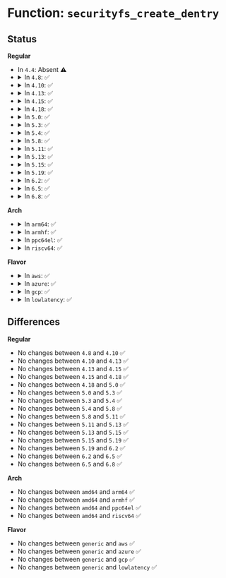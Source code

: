 # Function: <code>securityfs_create_dentry</code>

## Status
<b>Regular</b>
<ul>
<li>
In <code>4.4</code>: Absent ⚠️
</li>
<li>
<details>
<summary>In <code>4.8</code>: ✅</summary>

```c
struct dentry *securityfs_create_dentry(const char *name, umode_t mode, struct dentry *parent, void *data, const struct file_operations *fops, const struct inode_operations *iops);
```

**Collision:** Unique Global

**Inline:** No

**Transformation:** False

**Instances:**

```
In security/inode.c (ffffffff813753b0)
Location: security/inode.c:113
Inline: False
Direct callers:
  - security/inode.c:securityfs_create_dir
  - security/apparmor/apparmorfs.c:__aa_fs_ns_mkdir
  - security/apparmor/apparmorfs.c:__aa_fs_ns_mkdir
```
**Symbols:**

```
ffffffff813753b0-ffffffff81375517: securityfs_create_dentry (STB_GLOBAL)
```
</details>
</li>
<li>
<details>
<summary>In <code>4.10</code>: ✅</summary>

```c
struct dentry *securityfs_create_dentry(const char *name, umode_t mode, struct dentry *parent, void *data, const struct file_operations *fops, const struct inode_operations *iops);
```

**Collision:** Unique Global

**Inline:** No

**Transformation:** False

**Instances:**

```
In security/inode.c (ffffffff8138bce0)
Location: security/inode.c:113
Inline: False
Direct callers:
  - security/inode.c:securityfs_create_dir
  - security/apparmor/apparmorfs.c:__aa_fs_ns_mkdir
  - security/apparmor/apparmorfs.c:__aa_fs_ns_mkdir
```
**Symbols:**

```
ffffffff8138bce0-ffffffff8138be47: securityfs_create_dentry (STB_GLOBAL)
```
</details>
</li>
<li>
<details>
<summary>In <code>4.13</code>: ✅</summary>

```c
struct dentry *securityfs_create_dentry(const char *name, umode_t mode, struct dentry *parent, void *data, const struct file_operations *fops, const struct inode_operations *iops);
```

**Collision:** Unique Static

**Inline:** No

**Transformation:** False

**Instances:**

```
In security/inode.c (ffffffff813a18c0)
Location: security/inode.c:101
Inline: False
Direct callers:
  - security/inode.c:securityfs_create_symlink
  - security/inode.c:securityfs_create_dir
```
**Symbols:**

```
ffffffff813a18c0-ffffffff813a1ad4: securityfs_create_dentry (STB_LOCAL)
```
</details>
</li>
<li>
<details>
<summary>In <code>4.15</code>: ✅</summary>

```c
struct dentry *securityfs_create_dentry(const char *name, umode_t mode, struct dentry *parent, void *data, const struct file_operations *fops, const struct inode_operations *iops);
```

**Collision:** Unique Static

**Inline:** No

**Transformation:** False

**Instances:**

```
In security/inode.c (ffffffff813c76c0)
Location: security/inode.c:101
Inline: False
Direct callers:
  - security/inode.c:securityfs_create_symlink
  - security/inode.c:securityfs_create_dir
```
**Symbols:**

```
ffffffff813c76c0-ffffffff813c78d4: securityfs_create_dentry (STB_LOCAL)
```
</details>
</li>
<li>
<details>
<summary>In <code>4.18</code>: ✅</summary>

```c
struct dentry *securityfs_create_dentry(const char *name, umode_t mode, struct dentry *parent, void *data, const struct file_operations *fops, const struct inode_operations *iops);
```

**Collision:** Unique Static

**Inline:** No

**Transformation:** False

**Instances:**

```
In security/inode.c (ffffffff813f6d00)
Location: security/inode.c:101
Inline: False
Direct callers:
  - security/inode.c:securityfs_init
  - security/inode.c:securityfs_create_symlink
  - security/inode.c:securityfs_create_dir
```
**Symbols:**

```
ffffffff813f6d00-ffffffff813f6f01: securityfs_create_dentry (STB_LOCAL)
```
</details>
</li>
<li>
<details>
<summary>In <code>5.0</code>: ✅</summary>

```c
struct dentry *securityfs_create_dentry(const char *name, umode_t mode, struct dentry *parent, void *data, const struct file_operations *fops, const struct inode_operations *iops);
```

**Collision:** Unique Static

**Inline:** No

**Transformation:** False

**Instances:**

```
In security/inode.c (ffffffff814127b0)
Location: security/inode.c:102
Inline: False
Direct callers:
  - security/inode.c:securityfs_init
  - security/inode.c:securityfs_create_symlink
  - security/inode.c:securityfs_create_dir
```
**Symbols:**

```
ffffffff814127b0-ffffffff814129b1: securityfs_create_dentry (STB_LOCAL)
```
</details>
</li>
<li>
<details>
<summary>In <code>5.3</code>: ✅</summary>

```c
struct dentry *securityfs_create_dentry(const char *name, umode_t mode, struct dentry *parent, void *data, const struct file_operations *fops, const struct inode_operations *iops);
```

**Collision:** Unique Static

**Inline:** No

**Transformation:** False

**Instances:**

```
In security/inode.c (ffffffff814401e0)
Location: security/inode.c:107
Inline: False
Direct callers:
  - security/inode.c:securityfs_init
  - security/inode.c:securityfs_create_symlink
  - security/inode.c:securityfs_create_dir
```
**Symbols:**

```
ffffffff814401e0-ffffffff814403fd: securityfs_create_dentry (STB_LOCAL)
```
</details>
</li>
<li>
<details>
<summary>In <code>5.4</code>: ✅</summary>

```c
struct dentry *securityfs_create_dentry(const char *name, umode_t mode, struct dentry *parent, void *data, const struct file_operations *fops, const struct inode_operations *iops);
```

**Collision:** Unique Static

**Inline:** No

**Transformation:** False

**Instances:**

```
In security/inode.c (ffffffff81459ab0)
Location: security/inode.c:107
Inline: False
Direct callers:
  - security/inode.c:securityfs_init
  - security/inode.c:securityfs_create_symlink
  - security/inode.c:securityfs_create_dir
```
**Symbols:**

```
ffffffff81459ab0-ffffffff81459ccd: securityfs_create_dentry (STB_LOCAL)
```
</details>
</li>
<li>
<details>
<summary>In <code>5.8</code>: ✅</summary>

```c
struct dentry *securityfs_create_dentry(const char *name, umode_t mode, struct dentry *parent, void *data, const struct file_operations *fops, const struct inode_operations *iops);
```

**Collision:** Unique Static

**Inline:** No

**Transformation:** False

**Instances:**

```
In security/inode.c (ffffffff814acd30)
Location: security/inode.c:107
Inline: False
Direct callers:
  - security/inode.c:securityfs_init
  - security/inode.c:securityfs_create_symlink
  - security/inode.c:securityfs_create_dir
```
**Symbols:**

```
ffffffff814acd30-ffffffff814acf4d: securityfs_create_dentry (STB_LOCAL)
```
</details>
</li>
<li>
<details>
<summary>In <code>5.11</code>: ✅</summary>

```c
struct dentry *securityfs_create_dentry(const char *name, umode_t mode, struct dentry *parent, void *data, const struct file_operations *fops, const struct inode_operations *iops);
```

**Collision:** Unique Static

**Inline:** No

**Transformation:** False

**Instances:**

```
In security/inode.c (ffffffff814ca280)
Location: security/inode.c:107
Inline: False
Direct callers:
  - security/inode.c:securityfs_init
  - security/inode.c:securityfs_create_symlink
  - security/inode.c:securityfs_create_dir
```
**Symbols:**

```
ffffffff814ca280-ffffffff814ca49d: securityfs_create_dentry (STB_LOCAL)
```
</details>
</li>
<li>
<details>
<summary>In <code>5.13</code>: ✅</summary>

```c
struct dentry *securityfs_create_dentry(const char *name, umode_t mode, struct dentry *parent, void *data, const struct file_operations *fops, const struct inode_operations *iops);
```

**Collision:** Unique Static

**Inline:** No

**Transformation:** False

**Instances:**

```
In security/inode.c (ffffffff814d08b0)
Location: security/inode.c:107
Inline: False
Direct callers:
  - security/inode.c:securityfs_init
  - security/inode.c:securityfs_create_symlink
  - security/inode.c:securityfs_create_dir
```
**Symbols:**

```
ffffffff814d08b0-ffffffff814d0acd: securityfs_create_dentry (STB_LOCAL)
```
</details>
</li>
<li>
<details>
<summary>In <code>5.15</code>: ✅</summary>

```c
struct dentry *securityfs_create_dentry(const char *name, umode_t mode, struct dentry *parent, void *data, const struct file_operations *fops, const struct inode_operations *iops);
```

**Collision:** Unique Static

**Inline:** No

**Transformation:** False

**Instances:**

```
In security/inode.c (ffffffff815295e0)
Location: security/inode.c:107
Inline: False
Direct callers:
  - security/inode.c:securityfs_init
  - security/inode.c:securityfs_create_symlink
  - security/inode.c:securityfs_create_dir
```
**Symbols:**

```
ffffffff815295e0-ffffffff815297fd: securityfs_create_dentry (STB_LOCAL)
```
</details>
</li>
<li>
<details>
<summary>In <code>5.19</code>: ✅</summary>

```c
struct dentry *securityfs_create_dentry(const char *name, umode_t mode, struct dentry *parent, void *data, const struct file_operations *fops, const struct inode_operations *iops);
```

**Collision:** Unique Static

**Inline:** No

**Transformation:** False

**Instances:**

```
In security/inode.c (ffffffff815bedb0)
Location: security/inode.c:107
Inline: False
Direct callers:
  - security/inode.c:securityfs_init
  - security/inode.c:securityfs_create_symlink
  - security/inode.c:securityfs_create_dir
```
**Symbols:**

```
ffffffff815bedb0-ffffffff815befdf: securityfs_create_dentry (STB_LOCAL)
```
</details>
</li>
<li>
<details>
<summary>In <code>6.2</code>: ✅</summary>

```c
struct dentry *securityfs_create_dentry(const char *name, umode_t mode, struct dentry *parent, void *data, const struct file_operations *fops, const struct inode_operations *iops);
```

**Collision:** Unique Static

**Inline:** No

**Transformation:** False

**Instances:**

```
In security/inode.c (ffffffff8166b160)
Location: security/inode.c:107
Inline: False
Direct callers:
  - security/inode.c:securityfs_init
  - security/inode.c:securityfs_create_symlink
  - security/inode.c:securityfs_create_dir
```
**Symbols:**

```
ffffffff8166b160-ffffffff8166b38f: securityfs_create_dentry (STB_LOCAL)
```
</details>
</li>
<li>
<details>
<summary>In <code>6.5</code>: ✅</summary>

```c
struct dentry *securityfs_create_dentry(const char *name, umode_t mode, struct dentry *parent, void *data, const struct file_operations *fops, const struct inode_operations *iops);
```

**Collision:** Unique Static

**Inline:** No

**Transformation:** False

**Instances:**

```
In security/inode.c (ffffffff816a38c0)
Location: security/inode.c:107
Inline: False
Direct callers:
  - security/inode.c:securityfs_init
  - security/inode.c:securityfs_create_symlink
  - security/inode.c:securityfs_create_dir
```
**Symbols:**

```
ffffffff816a38c0-ffffffff816a3aef: securityfs_create_dentry (STB_LOCAL)
```
</details>
</li>
<li>
<details>
<summary>In <code>6.8</code>: ✅</summary>

```c
struct dentry *securityfs_create_dentry(const char *name, umode_t mode, struct dentry *parent, void *data, const struct file_operations *fops, const struct inode_operations *iops);
```

**Collision:** Unique Static

**Inline:** No

**Transformation:** False

**Instances:**

```
In security/inode.c (ffffffff816e0340)
Location: security/inode.c:107
Inline: False
Direct callers:
  - security/inode.c:securityfs_init
  - security/inode.c:securityfs_create_symlink
  - security/inode.c:securityfs_create_dir
```
**Symbols:**

```
ffffffff816e0340-ffffffff816e0545: securityfs_create_dentry (STB_LOCAL)
```
</details>
</li>
</ul>
<b>Arch</b>
<ul>
<li>
<details>
<summary>In <code>arm64</code>: ✅</summary>

```c
struct dentry *securityfs_create_dentry(const char *name, umode_t mode, struct dentry *parent, void *data, const struct file_operations *fops, const struct inode_operations *iops);
```

**Collision:** Unique Static

**Inline:** No

**Transformation:** False

**Instances:**

```
In security/inode.c (ffff800010545d78)
Location: security/inode.c:107
Inline: False
Direct callers:
  - security/inode.c:securityfs_init
  - security/inode.c:securityfs_create_symlink
  - security/inode.c:securityfs_create_dir
```
**Symbols:**

```
ffff800010545d78-ffff800010545fb4: securityfs_create_dentry (STB_LOCAL)
```
</details>
</li>
<li>
<details>
<summary>In <code>armhf</code>: ✅</summary>

```c
struct dentry *securityfs_create_dentry(const char *name, umode_t mode, struct dentry *parent, void *data, const struct file_operations *fops, const struct inode_operations *iops);
```

**Collision:** Unique Static

**Inline:** No

**Transformation:** False

**Instances:**

```
In security/inode.c (c06fbba0)
Location: security/inode.c:107
Inline: False
Direct callers:
  - security/inode.c:securityfs_init
  - security/inode.c:securityfs_create_symlink
  - security/inode.c:securityfs_create_dir
```
**Symbols:**

```
c06fbba0-c06fbdd0: securityfs_create_dentry (STB_LOCAL)
```
</details>
</li>
<li>
<details>
<summary>In <code>ppc64el</code>: ✅</summary>

```c
struct dentry *securityfs_create_dentry(const char *name, umode_t mode, struct dentry *parent, void *data, const struct file_operations *fops, const struct inode_operations *iops);
```

**Collision:** Unique Static

**Inline:** No

**Transformation:** False

**Instances:**

```
In security/inode.c (c00000000069c6e0)
Location: security/inode.c:107
Inline: False
Direct callers:
  - security/inode.c:securityfs_init
  - security/inode.c:securityfs_create_symlink
  - security/inode.c:securityfs_create_dir
```
**Symbols:**

```
c00000000069c6e0-c00000000069c9e0: securityfs_create_dentry (STB_LOCAL)
```
</details>
</li>
<li>
<details>
<summary>In <code>riscv64</code>: ✅</summary>

```c
struct dentry *securityfs_create_dentry(const char *name, umode_t mode, struct dentry *parent, void *data, const struct file_operations *fops, const struct inode_operations *iops);
```

**Collision:** Unique Static

**Inline:** No

**Transformation:** False

**Instances:**

```
In security/inode.c (ffffffe0003a191c)
Location: security/inode.c:107
Inline: False
Direct callers:
  - security/inode.c:securityfs_init
  - security/inode.c:securityfs_create_symlink
  - security/inode.c:securityfs_create_dir
```
**Symbols:**

```
ffffffe0003a191c-ffffffe0003a1afa: securityfs_create_dentry (STB_LOCAL)
```
</details>
</li>
</ul>
<b>Flavor</b>
<ul>
<li>
<details>
<summary>In <code>aws</code>: ✅</summary>

```c
struct dentry *securityfs_create_dentry(const char *name, umode_t mode, struct dentry *parent, void *data, const struct file_operations *fops, const struct inode_operations *iops);
```

**Collision:** Unique Static

**Inline:** No

**Transformation:** False

**Instances:**

```
In security/inode.c (ffffffff81452090)
Location: security/inode.c:107
Inline: False
Direct callers:
  - security/inode.c:securityfs_init
  - security/inode.c:securityfs_create_symlink
  - security/inode.c:securityfs_create_dir
```
**Symbols:**

```
ffffffff81452090-ffffffff814522ad: securityfs_create_dentry (STB_LOCAL)
```
</details>
</li>
<li>
<details>
<summary>In <code>azure</code>: ✅</summary>

```c
struct dentry *securityfs_create_dentry(const char *name, umode_t mode, struct dentry *parent, void *data, const struct file_operations *fops, const struct inode_operations *iops);
```

**Collision:** Unique Static

**Inline:** No

**Transformation:** False

**Instances:**

```
In security/inode.c (ffffffff81442ae0)
Location: security/inode.c:107
Inline: False
Direct callers:
  - security/inode.c:securityfs_init
  - security/inode.c:securityfs_create_symlink
  - security/inode.c:securityfs_create_dir
```
**Symbols:**

```
ffffffff81442ae0-ffffffff81442cfd: securityfs_create_dentry (STB_LOCAL)
```
</details>
</li>
<li>
<details>
<summary>In <code>gcp</code>: ✅</summary>

```c
struct dentry *securityfs_create_dentry(const char *name, umode_t mode, struct dentry *parent, void *data, const struct file_operations *fops, const struct inode_operations *iops);
```

**Collision:** Unique Static

**Inline:** No

**Transformation:** False

**Instances:**

```
In security/inode.c (ffffffff8144e130)
Location: security/inode.c:107
Inline: False
Direct callers:
  - security/inode.c:securityfs_init
  - security/inode.c:securityfs_create_symlink
  - security/inode.c:securityfs_create_dir
```
**Symbols:**

```
ffffffff8144e130-ffffffff8144e34d: securityfs_create_dentry (STB_LOCAL)
```
</details>
</li>
<li>
<details>
<summary>In <code>lowlatency</code>: ✅</summary>

```c
struct dentry *securityfs_create_dentry(const char *name, umode_t mode, struct dentry *parent, void *data, const struct file_operations *fops, const struct inode_operations *iops);
```

**Collision:** Unique Static

**Inline:** No

**Transformation:** False

**Instances:**

```
In security/inode.c (ffffffff81465500)
Location: security/inode.c:107
Inline: False
Direct callers:
  - security/inode.c:securityfs_init
  - security/inode.c:securityfs_create_symlink
  - security/inode.c:securityfs_create_dir
```
**Symbols:**

```
ffffffff81465500-ffffffff8146571d: securityfs_create_dentry (STB_LOCAL)
```
</details>
</li>
</ul>

## Differences
<b>Regular</b>
<ul>
<li>
No changes between <code>4.8</code> and <code>4.10</code> ✅
</li>
<li>
No changes between <code>4.10</code> and <code>4.13</code> ✅
</li>
<li>
No changes between <code>4.13</code> and <code>4.15</code> ✅
</li>
<li>
No changes between <code>4.15</code> and <code>4.18</code> ✅
</li>
<li>
No changes between <code>4.18</code> and <code>5.0</code> ✅
</li>
<li>
No changes between <code>5.0</code> and <code>5.3</code> ✅
</li>
<li>
No changes between <code>5.3</code> and <code>5.4</code> ✅
</li>
<li>
No changes between <code>5.4</code> and <code>5.8</code> ✅
</li>
<li>
No changes between <code>5.8</code> and <code>5.11</code> ✅
</li>
<li>
No changes between <code>5.11</code> and <code>5.13</code> ✅
</li>
<li>
No changes between <code>5.13</code> and <code>5.15</code> ✅
</li>
<li>
No changes between <code>5.15</code> and <code>5.19</code> ✅
</li>
<li>
No changes between <code>5.19</code> and <code>6.2</code> ✅
</li>
<li>
No changes between <code>6.2</code> and <code>6.5</code> ✅
</li>
<li>
No changes between <code>6.5</code> and <code>6.8</code> ✅
</li>
</ul>
<b>Arch</b>
<ul>
<li>
No changes between <code>amd64</code> and <code>arm64</code> ✅
</li>
<li>
No changes between <code>amd64</code> and <code>armhf</code> ✅
</li>
<li>
No changes between <code>amd64</code> and <code>ppc64el</code> ✅
</li>
<li>
No changes between <code>amd64</code> and <code>riscv64</code> ✅
</li>
</ul>
<b>Flavor</b>
<ul>
<li>
No changes between <code>generic</code> and <code>aws</code> ✅
</li>
<li>
No changes between <code>generic</code> and <code>azure</code> ✅
</li>
<li>
No changes between <code>generic</code> and <code>gcp</code> ✅
</li>
<li>
No changes between <code>generic</code> and <code>lowlatency</code> ✅
</li>
</ul>
